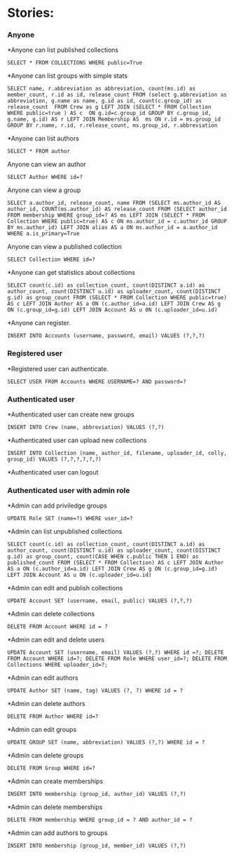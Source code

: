 Stories:
==========

### Anyone
*Anyone can list published collections
```
SELECT * FROM COLLECTIONS WHERE public=True
```

*Anyone can list groups with simple stats
```
SELECT name, r.abbreviation as abbreviation, count(ms.id) as member_count, r.id as id, release_count FROM (select g.abbreviation as abbreviation, g.name as name, g.id as id, count(c.group_id) as release_count  FROM Crew as g LEFT JOIN (SELECT * FROM Collection WHERE public=true ) AS c  ON g.id=c.group_id GROUP BY c.group_id, g.name, g.id) AS r LEFT JOIN Membership AS  ms ON r.id = ms.group_id GROUP BY r.name, r.id, r.release_count, ms.group_id, r.abbreviation
```

*Anyone can list authors
```
SELECT * FROM author
```

Anyone can view an author
```
SELECT Author WHERE id=?
```

Anyone can view a group
```
SELECT a.author_id, release_count, name FROM (SELECT ms.author_id AS author_id, COUNT(ms.author_id) AS release_count FROM (SELECT author_id FROM membership WHERE group_id=? AS ms LEFT JOIN (SELECT * FROM Collection WHERE public=true) AS c ON ms.author_id = c.author_id GROUP BY ms.author_id) LEFT JOIN alias AS a ON ms.author_id = a.author_id WHERE a.is_primary=True
```

Anyone can view a published collection
```
SELECT Collection WHERE id=?
```

*Anyone can get statistics about collections
```
SELECT count(c.id) as collection_count, count(DISTINCT a.id) as author_count, count(DISTINCT u.id) as uploader_count, count(DISTINCT g.id) as group_count FROM (SELECT * FROM Collection WHERE public=true) AS c LEFT JOIN Author AS a ON (c.author_id=a.id) LEFT JOIN Crew AS g ON (c.group_id=g.id) LEFT JOIN Account AS u ON (c.uploader_id=u.id)
```

*Anyone can register.
```
INSERT INTO Accounts (username, password, email) VALUES (?,?,?)
```

### Registered user

*Registered user can authenticate.
```
SELECT USER FROM Accounts WHERE USERNAME=? AND password=?
``` 

### Authenticated user
*Authenticated user can create new groups
```
INSERT INTO Crew (name, abbreviation) VALUES (?,?)
```

*Authenticated user can upload new collections
```
INSERT INTO Collection (name, author_id, filename, uploader_id, colly, group_id) VALUES (?,?,?,?,?,?)
```

*Authenticated user can logout

### Authenticated user with admin role
*Admin can add priviledge groups
```
UPDATE Role SET (name=?) WHERE user_id=?
```

*Admin can list unpublished collections
```
SELECT count(c.id) as collection_count, count(DISTINCT a.id) as author_count, count(DISTINCT u.id) as uploader_count, count(DISTINCT g.id) as group_count, count(CASE WHEN c.public THEN 1 END) as published_count FROM (SELECT * FROM Collection) AS c LEFT JOIN Author AS a ON (c.author_id=a.id) LEFT JOIN Crew AS g ON (c.group_id=g.id) LEFT JOIN Account AS u ON (c.uploader_id=u.id)
```

*Admin can edit and publish collections
```
UPDATE Account SET (username, email, public) VALUES (?,?,?)
```

*Admin can delete collections
```
DELETE FROM Account WHERE id = ?
```

*Admin can edit and delete users
```
UPDATE Account SET (username, email) VALUES (?,?) WHERE id =?; DELETE FROM Account WHERE id=?; DELETE FROM Role WHERE user_id=?; DELETE FROM Collections WHERE uploader_id=?;
```

*Admin can edit authors
```
UPDATE Author SET (name, tag) VALUES (?, ?) WHERE id = ?
```

*Admin can delete authors
```
DELETE FROM Author WHERE id=?
```

*Admin can edit groups
```
UPDATE GROUP SET (name, abbreviation) VALUES (?,?) WHERE id = ?
```

*Admin can delete groups
```
DELETE FROM Group WHERE id=?
```

*Admin can create memberships
```
INSERT INTO membership (group_id, author_id) VALUES (?,?)
```

*Admin can delete memberships
```
DELETE FROM membership WHERE group_id = ? AND author_id = ?
```

*Admin can add authors to groups
```
INSERT INTO membership (group_id, member_id) VALUES (?,?)
```

